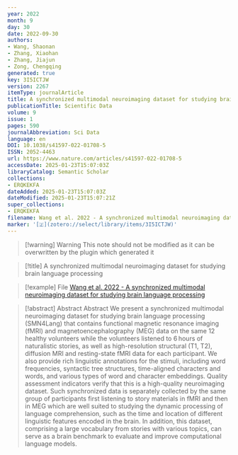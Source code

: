 ```yaml
---
year: 2022
month: 9
day: 30
date: 2022-09-30
authors:
- Wang, Shaonan
- Zhang, Xiaohan
- Zhang, Jiajun
- Zong, Chengqing
generated: true
key: 3I5ICTJW
version: 2267
itemType: journalArticle
title: A synchronized multimodal neuroimaging dataset for studying brain language processing
publicationTitle: Scientific Data
volume: 9
issue: 1
pages: 590
journalAbbreviation: Sci Data
language: en
DOI: 10.1038/s41597-022-01708-5
ISSN: 2052-4463
url: https://www.nature.com/articles/s41597-022-01708-5
accessDate: 2025-01-23T15:07:03Z
libraryCatalog: Semantic Scholar
collections:
- ERQKEKFA
dateAdded: 2025-01-23T15:07:03Z
dateModified: 2025-01-23T15:07:21Z
super_collections:
- ERQKEKFA
filename: Wang et al. 2022 - A synchronized multimodal neuroimaging dataset for studying brain language processing
marker: '[🇿](zotero://select/library/items/3I5ICTJW)'
---
```



 > 
 > \[!warning\] Warning
 > This note should not be modified as it can be overwritten by the plugin which generated it

 > 
 > \[!title\] A synchronized multimodal neuroimaging dataset for studying brain language processing

 > 
 > \[!example\] File
 > [Wang et al. 2022 - A synchronized multimodal neuroimaging dataset for studying brain language processing](Wang%20et%20al.%202022%20-%20A%20synchronized%20multimodal%20neuroimaging%20dataset%20for%20studying%20brain%20language%20processing.pdf)

 > 
 > \[!abstract\] Abstract
 > Abstract
 > We present a synchronized multimodal neuroimaging dataset for studying brain language processing (SMN4Lang) that contains functional magnetic resonance imaging (fMRI) and magnetoencephalography (MEG) data on the same 12 healthy volunteers while the volunteers listened to 6 hours of naturalistic stories, as well as high-resolution structural (T1, T2), diffusion MRI and resting-state fMRI data for each participant. We also provide rich linguistic annotations for the stimuli, including word frequencies, syntactic tree structures, time-aligned characters and words, and various types of word and character embeddings. Quality assessment indicators verify that this is a high-quality neuroimaging dataset. Such synchronized data is separately collected by the same group of participants first listening to story materials in fMRI and then in MEG which are well suited to studying the dynamic processing of language comprehension, such as the time and location of different linguistic features encoded in the brain. In addition, this dataset, comprising a large vocabulary from stories with various topics, can serve as a brain benchmark to evaluate and improve computational language models.
